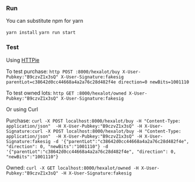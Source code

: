 

### Run

You can substitute npm for yarn

`yarn install`
`yarn run start`

### Test

Using [HTTPie](https://httpie.org/)

To test purchase: 
`http POST :8000/hexalot/buy X-User-Pubkey:"B9czvZ1x3sQ" X-User-Signature:fakesig parentLot=c38642d0cc44668a4a2a76c28d482f4e direction=0 newBits=1001110`

To test owned lots:
`http GET :8000/hexalot/owned X-User-Pubkey:"B9czvZ1x3sQ" X-User-Signature:fakesig`


Or using Curl

Purchase:
`curl -X POST localhost:8000/hexalot/buy -H "Content-Type: application/json"  -H X-User-Pubkey:"B9czvZ1x3sQ" -H X-User-Signature:curl -X POST localhost:8000/hexalot/buy -H "Content-Type: application/json"  -H X-User-Pubkey:"B9czvZ1x3sQ" -H X-User-Signature:fakesig -d '{"parentLot":"c38642d0cc44668a4a2a76c28d482f4e", "direction": 0, "newBits":"1001110"} -d '{"parentLot":"c38642d0cc44668a4a2a76c28d482f4e", "direction": 0, "newBits":"1001110"}`

Owned:
`curl -X GET localhost:8000/hexalot/owned -H X-User-Pubkey:"B9czvZ1x3sQ" -H X-User-Signature:fakesig`
